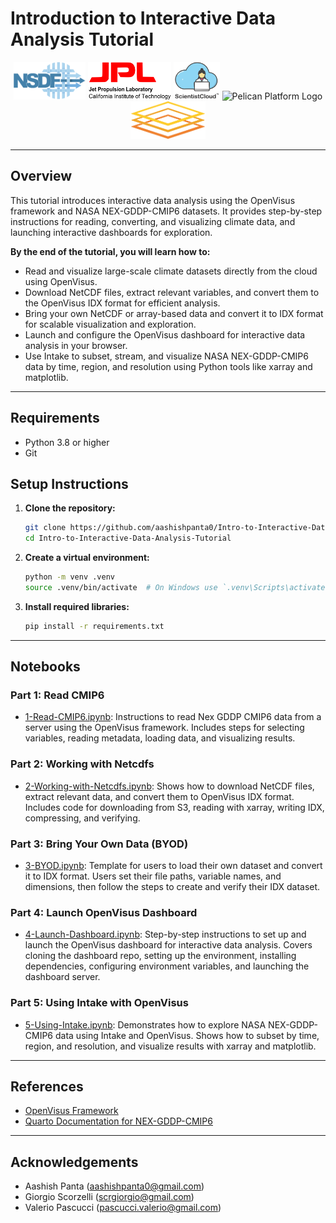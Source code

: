 # Introduction to Interactive Data Analysis Tutorial
<p align="center">
  <img src="images/nsdf.png" height="60" alt="NSDF Logo"/>
  <img src="images/nasajpl.png" height="60" alt="NASA JPL Logo"/>
  <img src="images/scientistCloudLogo_storage.png" height="60" alt="ScientistCloud Logo"/>
  <img src="images/PelicanPlatformLogo.png" height="60" alt="Pelican Platform Logo"/>
  <img src="images/OSG-logo.svg" height="60" alt="OSG Logo"/>
</p>


--- 

## Overview

This tutorial introduces interactive data analysis using the OpenVisus framework and NASA NEX-GDDP-CMIP6 datasets. It provides step-by-step instructions for reading, converting, and visualizing climate data, and launching interactive dashboards for exploration.

**By the end of the tutorial, you will learn how to:**

- Read and visualize large-scale climate datasets directly from the cloud using OpenVisus.
- Download NetCDF files, extract relevant variables, and convert them to the OpenVisus IDX format for efficient analysis.
- Bring your own NetCDF or array-based data and convert it to IDX format for scalable visualization and exploration.
- Launch and configure the OpenVisus dashboard for interactive data analysis in your browser.
- Use Intake to subset, stream, and visualize NASA NEX-GDDP-CMIP6 data by time, region, and resolution using Python tools like xarray and matplotlib.

---

## Requirements

- Python 3.8 or higher
- Git

## Setup Instructions

1. **Clone the repository:**
   ```sh
   git clone https://github.com/aashishpanta0/Intro-to-Interactive-Data-Analysis-Tutorial.git
   cd Intro-to-Interactive-Data-Analysis-Tutorial
   ```

2. **Create a virtual environment:**
   ```sh
   python -m venv .venv
   source .venv/bin/activate  # On Windows use `.venv\Scripts\activate`
   ```

3. **Install required libraries:**
   ```sh
   pip install -r requirements.txt
   ```

---

## Notebooks

### Part 1: Read CMIP6

- [1-Read-CMIP6.ipynb](1-Read-CMIP6.ipynb): Instructions to read Nex GDDP CMIP6 data from a server using the OpenVisus framework. Includes steps for selecting variables, reading metadata, loading data, and visualizing results.

### Part 2: Working with Netcdfs

- [2-Working-with-Netcdfs.ipynb](2-Working-with-Netcdfs.ipynb): Shows how to download NetCDF files, extract relevant data, and convert them to OpenVisus IDX format. Includes code for downloading from S3, reading with xarray, writing IDX, compressing, and verifying.

### Part 3: Bring Your Own Data (BYOD)

- [3-BYOD.ipynb](3-BYOD.ipynb): Template for users to load their own dataset and convert it to IDX format. Users set their file paths, variable names, and dimensions, then follow the steps to create and verify their IDX dataset.


### Part 4: Launch OpenVisus Dashboard

- [4-Launch-Dashboard.ipynb](4-Launch-Dashboard.ipynb): Step-by-step instructions to set up and launch the OpenVisus dashboard for interactive data analysis. Covers cloning the dashboard repo, setting up the environment, installing dependencies, configuring environment variables, and launching the dashboard server.

### Part 5: Using Intake with OpenVisus

- [5-Using-Intake.ipynb](5-Using-Intake.ipynb): Demonstrates how to explore NASA NEX-GDDP-CMIP6 data using Intake and OpenVisus. Shows how to subset by time, region, and resolution, and visualize results with xarray and matplotlib.

---

## References

- [OpenVisus Framework](https://github.com/sci-visus/OpenVisus)
- [Quarto Documentation for NEX-GDDP-CMIP6](https://aashishp.quarto.pub/nex-gddp-cmip6/)

---

## Acknowledgements

- Aashish Panta (aashishpanta0@gmail.com)
- Giorgio Scorzelli (scrgiorgio@gmail.com)
- Valerio Pascucci (pascucci.valerio@gmail.com)